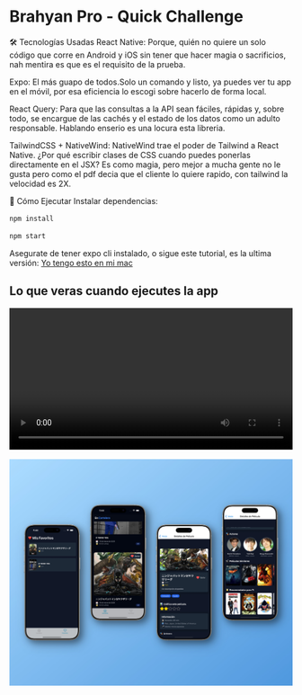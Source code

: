 # Brahyan Pro - Quick Challenge

🛠️ Tecnologías Usadas
React Native: Porque, quién no quiere un solo código que corre en Android y iOS sin tener que hacer magia o sacrificios, nah mentira es que es el requisito de la prueba.

Expo: El más guapo de todos.Solo un comando y listo, ya puedes ver tu app en el móvil, por esa eficiencia lo escogi sobre hacerlo de forma local.

React Query: Para que las consultas a la API sean fáciles, rápidas y, sobre todo, se encargue de las cachés y el estado de los datos como un adulto responsable. Hablando enserio es una locura esta libreria.

TailwindCSS + NativeWind: NativeWind trae el poder de Tailwind a React Native. ¿Por qué escribir clases de CSS cuando puedes ponerlas directamente en el JSX? Es como magia, pero mejor a mucha gente no le gusta pero como el pdf decia que el cliente lo quiere rapido, con tailwind la velocidad es 2X.

🚀 Cómo Ejecutar
Instalar dependencias:

```bash
npm install
```

```bash
npm start
```

Asegurate de tener expo cli instalado, o sigue este tutorial, es la ultima versión: [Yo tengo esto en mi mac](https://docs.expo.dev/get-started/set-up-your-environment/?platform=ios&device=simulated)

## Lo que veras cuando ejecutes la app

<!-- Video -->
<video width="100%" height="auto" controls>
  <source src="/assets/media/videoapp.mp4" type="video/mp4">
  Tu navegador no soporta el elemento de video.
</video>

<!-- Imagen -->

![Alt text](/assets/media/mockup.jpeg?raw=true 'Aplicación')
